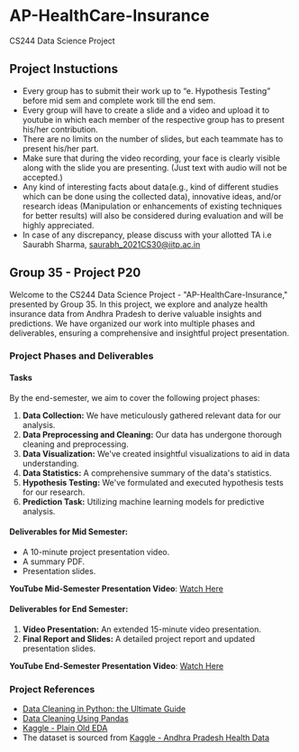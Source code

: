 # AP-HealthCare-Insurance
CS244 Data Science Project

## Project Instuctions
- Every group has to submit their work up to “e. Hypothesis Testing” before mid sem and complete work till the end sem.
- Every group will have to create a slide and a video and upload it to youtube in which each member of the respective group has to present his/her contribution.
- There are no limits on the number of slides, but each teammate has to present his/her part.
- Make sure that during the video recording, your face is clearly visible along with the slide you are presenting. (Just text with audio will not be accepted.)
- Any kind of interesting facts about data(e.g., kind of different studies which can be done using the collected data), innovative ideas, and/or research ideas (Manipulation or enhancements of existing techniques for better results) will also be considered during evaluation and will be highly appreciated.
- In case of any discrepancy, please discuss with your allotted TA i.e Saurabh Sharma, [saurabh_2021CS30@iitp.ac.in](mailto:saurabh_2021CS30@iitp.ac.in)

## Group 35 - Project P20
Welcome to the CS244 Data Science Project - "AP-HealthCare-Insurance," presented by Group 35. In this project, we explore and analyze health insurance data from Andhra Pradesh to derive valuable insights and predictions. We have organized our work into multiple phases and deliverables, ensuring a comprehensive and insightful project presentation.

### Project Phases and Deliverables

#### Tasks
By the end-semester, we aim to cover the following project phases:

1. **Data Collection:** We have meticulously gathered relevant data for our analysis.
2. **Data Preprocessing and Cleaning:** Our data has undergone thorough cleaning and preprocessing.
3. **Data Visualization:** We've created insightful visualizations to aid in data understanding.
4. **Data Statistics:** A comprehensive summary of the data's statistics.
5. **Hypothesis Testing:** We've formulated and executed hypothesis tests for our research.
6. **Prediction Task:** Utilizing machine learning models for predictive analysis.

#### Deliverables for Mid Semester:
- A 10-minute project presentation video.
- A summary PDF.
- Presentation slides.

**YouTube Mid-Semester Presentation Video**: [Watch Here](https://youtu.be/hjofDH7iRh0)

#### Deliverables for End Semester:

1. **Video Presentation:** An extended 15-minute video presentation.
2. **Final Report and Slides:** A detailed project report and updated presentation slides.

**YouTube End-Semester Presentation Video**: [Watch Here](https://youtu.be/6MHsvKbZ74U)

### Project References
- [Data Cleaning in Python: the Ultimate Guide](https://towardsdatascience.com/data-cleaning-in-python-the-ultimate-guide-2020-c63b88bf0a0d)
- [Data Cleaning Using Pandas](https://www.analyticsvidhya.com/blog/2021/06/data-cleaning-using-pandas/)
- [Kaggle - Plain Old EDA](https://www.kaggle.com/phiitm/plain-old-eda)
- The dataset is sourced from [Kaggle - Andhra Pradesh Health Data](https://www.kaggle.com/datasets/phiitm/andhra-pradesh-health-data)
